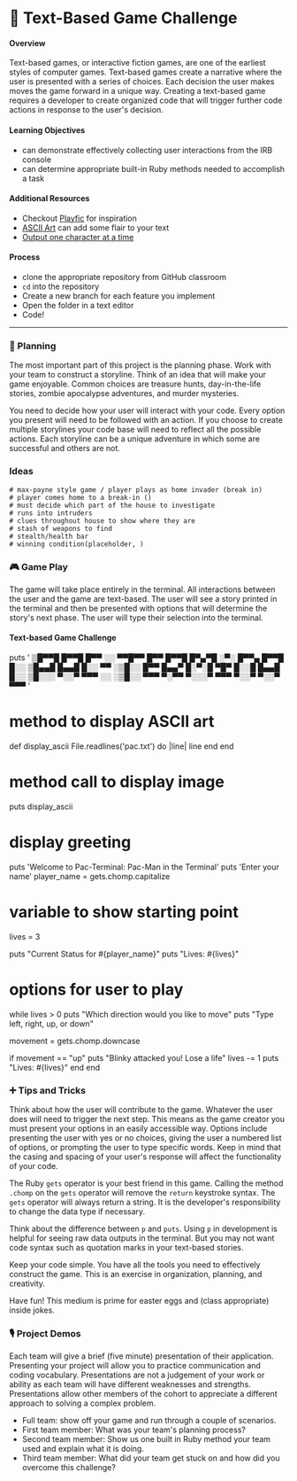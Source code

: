 # 👾 Text-Based Game Challenge

#### Overview

Text-based games, or interactive fiction games, are one of the earliest styles of computer games. Text-based games create a narrative where the user is presented with a series of choices. Each decision the user makes moves the game forward in a unique way. Creating a text-based game requires a developer to create organized code that will trigger further code actions in response to the user's decision.

#### Learning Objectives

- can demonstrate effectively collecting user interactions from the IRB console
- can determine appropriate built-in Ruby methods needed to accomplish a task

#### Additional Resources

- Checkout [Playfic](http://playfic.com/explore/popular) for inspiration
- [ASCII Art](https://www.asciiart.eu/) can add some flair to your text
- [Output one character at a time](https://stackoverflow.com/questions/4515157/read-a-ruby-string-one-character-at-a-time-for-word-wrapping)

#### Process

- clone the appropriate repository from GitHub classroom
- `cd` into the repository
- Create a new branch for each feature you implement
- Open the folder in a text editor
- Code!

---

### 🤔 Planning

The most important part of this project is the planning phase. Work with your team to construct a storyline. Think of an idea that will make your game enjoyable. Common choices are treasure hunts, day-in-the-life stories, zombie apocalypse adventures, and murder mysteries.

You need to decide how your user will interact with your code. Every option you present will need to be followed with an action. If you choose to create multiple storylines your code base will need to reflect all the possible actions. Each storyline can be a unique adventure in which some are successful and others are not.

### Ideas
    # max-payne style game / player plays as home invader (break in)
    # player comes home to a break-in ()
    # must decide which part of the house to investigate
    # runs into intruders
    # clues throughout house to show where they are
    # stash of weapons to find
    # stealth/health bar
    # winning condition(placeholder, )

### 🎮 Game Play

The game will take place entirely in the terminal. All interactions between the user and the game are text-based. The user will see a story printed in the terminal and then be presented with options that will determine the story's next phase. The user will type their selection into the terminal.

#### Text-based Game Challenge
puts '
▒█▀▀█ █▀▀█ █▀▀ ░░ ▀▀█▀▀ █▀▀ █▀▀█ █▀▄▀█ ░▀░ █▀▀▄ █▀▀█ █░░ 
▒█▄▄█ █▄▄█ █░░ ▀▀ ░▒█░░ █▀▀ █▄▄▀ █░▀░█ ▀█▀ █░░█ █▄▄█ █░░ 
▒█░░░ ▀░░▀ ▀▀▀ ░░ ░▒█░░ ▀▀▀ ▀░▀▀ ▀░░░▀ ▀▀▀ ▀░░▀ ▀░░▀ ▀▀▀
'

# method to display ASCII art
def display_ascii
  File.readlines('pac.txt') do |line|
    line
  end
end

# method call to display image
puts display_ascii

# display greeting
puts 'Welcome to Pac-Terminal: Pac-Man in the Terminal'
puts 'Enter your name'
player_name = gets.chomp.capitalize

# variable to show starting point
lives = 3

puts "Current Status for #{player_name}"
puts "Lives: #{lives}"

# options for user to play
while lives > 0
  puts "Which direction would you like to move"
  puts "Type left, right, up, or down"

  movement = gets.chomp.downcase

  if movement == "up"
    puts "Blinky attacked you! Lose a life"
    lives -= 1
    puts "Lives: #{lives}"
  end
end


### ➕ Tips and Tricks

Think about how the user will contribute to the game. Whatever the user does will need to trigger the next step. This means as the game creator you must present your options in an easily accessible way. Options include presenting the user with yes or no choices, giving the user a numbered list of options, or prompting the user to type specific words. Keep in mind that the casing and spacing of your user's response will affect the functionality of your code.

The Ruby `gets` operator is your best friend in this game. Calling the method `.chomp` on the `gets` operator will remove the `return` keystroke syntax. The `gets` operator will always return a string. It is the developer's responsibility to change the data type if necessary.

Think about the difference between `p` and `puts`. Using `p` in development is helpful for seeing raw data outputs in the terminal. But you may not want code syntax such as quotation marks in your text-based stories.

Keep your code simple. You have all the tools you need to effectively construct the game. This is an exercise in organization, planning, and creativity.

Have fun! This medium is prime for easter eggs and (class appropriate) inside jokes.

### 🎙 Project Demos
Each team will give a brief (five minute) presentation of their application. Presenting your project will allow you to practice communication and coding vocabulary. Presentations are not a judgement of your work or ability as each team will have different weaknesses and strengths. Presentations allow other members of the cohort to appreciate a different approach to solving a complex problem.

- Full team: show off your game and run through a couple of scenarios.
- First team member: What was your team's planning process?
- Second team member: Show us one built in Ruby method your team used and explain what it is doing.
- Third team member: What did your team get stuck on and how did you overcome this challenge?
